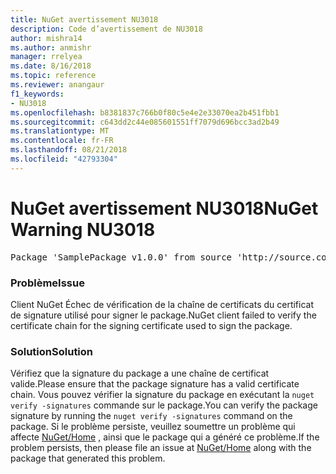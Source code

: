 ```yaml
---
title: NuGet avertissement NU3018
description: Code d’avertissement de NU3018
author: mishra14
ms.author: anmishr
manager: rrelyea
ms.date: 8/16/2018
ms.topic: reference
ms.reviewer: anangaur
f1_keywords:
- NU3018
ms.openlocfilehash: b8381837c766b0f80c5e4e2e33070ea2b451fbb1
ms.sourcegitcommit: c643dd2c44e085601551ff7079d696bcc3ad2b49
ms.translationtype: MT
ms.contentlocale: fr-FR
ms.lasthandoff: 08/21/2018
ms.locfileid: "42793304"
---
```

# <a name="nuget-warning-nu3018"></a><span data-ttu-id="88e13-103">NuGet avertissement NU3018</span><span class="sxs-lookup"><span data-stu-id="88e13-103">NuGet Warning NU3018</span></span>

<pre>Package 'SamplePackage v1.0.0' from source 'http://source.com/index.json': The primary signature found a chain building issue: A certificate chain processed, but terminated in a root certificate which is not trusted by the trust provider.</pre>

### <a name="issue"></a><span data-ttu-id="88e13-104">Problème</span><span class="sxs-lookup"><span data-stu-id="88e13-104">Issue</span></span>

<span data-ttu-id="88e13-105">Client NuGet Échec de vérification de la chaîne de certificats du certificat de signature utilisé pour signer le package.</span><span class="sxs-lookup"><span data-stu-id="88e13-105">NuGet client failed to verify the certificate chain for the signing certificate used to sign the package.</span></span>


### <a name="solution"></a><span data-ttu-id="88e13-106">Solution</span><span class="sxs-lookup"><span data-stu-id="88e13-106">Solution</span></span>

<span data-ttu-id="88e13-107">Vérifiez que la signature du package a une chaîne de certificat valide.</span><span class="sxs-lookup"><span data-stu-id="88e13-107">Please ensure that the package signature has a valid certificate chain.</span></span> <span data-ttu-id="88e13-108">Vous pouvez vérifier la signature du package en exécutant la `nuget verify -signatures` commande sur le package.</span><span class="sxs-lookup"><span data-stu-id="88e13-108">You can verify the package signature by running the `nuget verify -signatures` command on the package.</span></span> <span data-ttu-id="88e13-109">Si le problème persiste, veuillez soumettre un problème qui affecte [NuGet/Home](https://github.com/NuGet/Home/issues) , ainsi que le package qui a généré ce problème.</span><span class="sxs-lookup"><span data-stu-id="88e13-109">If the problem persists, then please file an issue at [NuGet/Home](https://github.com/NuGet/Home/issues) along with the package that generated this problem.</span></span>



